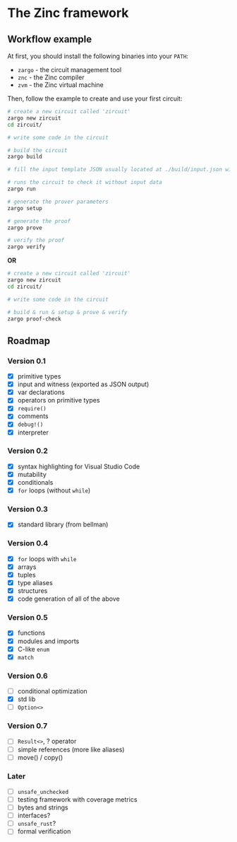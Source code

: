 # The Zinc framework

## Workflow example

At first, you should install the following binaries into your `PATH`:
- `zargo` - the circuit management tool
- `znc` - the Zinc compiler
- `zvm` - the Zinc virtual machine

Then, follow the example to create and use your first circuit:

```bash
# create a new circuit called 'zircuit'
zargo new zircuit
cd zircuit/

# write some code in the circuit

# build the circuit
zargo build

# fill the input template JSON usually located at ./build/input.json with values

# runs the circuit to check it without input data
zargo run

# generate the prover parameters
zargo setup

# generate the proof
zargo prove

# verify the proof
zargo verify
```

**OR**

```bash
# create a new circuit called 'zircuit'
zargo new zircuit
cd zircuit/

# write some code in the circuit

# build & run & setup & prove & verify
zargo proof-check
```

## Roadmap

### Version 0.1

- [x] primitive types 
- [x] input and witness (exported as JSON output)
- [x] var declarations
- [x] operators on primitive types
- [x] `require()`
- [x] comments
- [x] `debug!()`
- [x] interpreter

### Version 0.2

- [x] syntax highlighting for Visual Studio Code
- [x] mutability
- [x] conditionals
- [x] `for` loops (without `while`)

### Version 0.3

- [x] standard library (from bellman)

### Version 0.4

- [x] `for` loops with `while`
- [x] arrays
- [x] tuples
- [x] type aliases
- [x] structures
- [x] code generation of all of the above

### Version 0.5

- [x] functions
- [x] modules and imports
- [x] C-like `enum`
- [x] `match`

### Version 0.6

- [ ] conditional optimization
- [x] std lib
- [ ] `Option<>`

### Version 0.7

- [ ] `Result<>`, ? operator
- [ ] simple references (more like aliases)
- [ ] move() / copy()

### Later

- [ ] `unsafe_unchecked`
- [ ] testing framework with coverage metrics
- [ ] bytes and strings
- [ ] interfaces?
- [ ] `unsafe_rust`?
- [ ] formal verification
